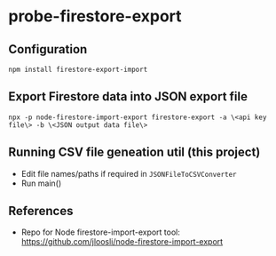 # probe-firestore-export

## Configuration

```
npm install firestore-export-import
```

## Export Firestore data into JSON export file

```
npx -p node-firestore-import-export firestore-export -a \<api key file\> -b \<JSON output data file\>
```

## Running CSV file geneation util (this project)

- Edit file names/paths if required in `JSONFileToCSVConverter`
- Run main()

## References

- Repo for Node firestore-import-export tool: https://github.com/jloosli/node-firestore-import-export
